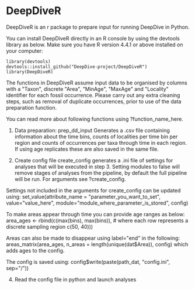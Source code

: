 # DeepDiveR
DeepDiveR is an r package to prepare input for running DeepDive in Python. 

You can install DeepDiveR directly in an R console by using the devtools library as below. Make sure you have R version 4.4.1 or above installed on your computer:

```
library(devtools)
devtools::install_github("DeepDive-project/DeepDiveR")
library(DeepDiveR)
```

The functions in DeepDiveR assume input data to be organised by columns with a "Taxon", discrete "Area", "MinAge", "MaxAge" and "Locality" identifier for each fossil occurrence. 
Please carry out any extra cleaning steps, such as removal of duplicate occurrences, prior to use of the data preparation function.

You can read more about following functions using ?function_name_here.

1. Data preparation: prep_dd_input
Generates a .csv file containing information about the time bins, counts of localities per time bin per region and counts of occurrences per taxa through time in each region. If using age   replicates these are also saved in the same file. 

2. Create config file
create_config generates a .ini file of settings for analyses that will be executed in step 3. Setting modules to false will remove stages of analyses from the pipeline, by default the full pipeline will be run. For arguments see ?create_config.

Settings not included in the arguments for create_config can be updated using:
set_value(attribute_name = "parameter_you_want_to_set", value="value_here", module="module_where_parameter_is_stored", config)

To make areas appear through time you can provide age ranges as below:
area_ages <- rbind(c(max(bins), max(bins)),  # where each row represents a discrete sampling region
                   c(50, 40)))  
                   
Areas can also be made to disappear using label="end" in the following:
areas_matrix(area_ages, n_areas = length(unique(dat$Area)), config)
which adds ages to the config.

The config is saved using:
config$write(paste(path_dat, "config.ini", sep="/"))


4. Read the config file in python and launch analyses
